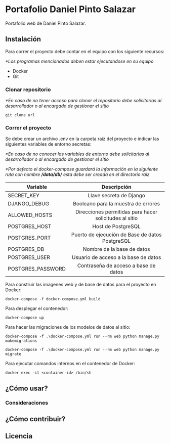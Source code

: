 # Portafolio Daniel Pinto Salazar

Portafolio web de Daniel Pinto Salazar.

## Instalación

Para correr el proyecto debe contar en el equipo con los siguiente recursos:

_*Los programas mencionados deben estar ejecutandose en su equipo_

* Docker
* Git


### Clonar repositorio

_*En caso de no tener acceso para clonar el repositorio debe solicitarlas al desarrollador o al encargado de gestionar el sitio_

`git clone url`

### Correr el proyecto

Se debe crear un archivo .env en la carpeta raiz del proyecto e indicar las siguientes variables de entorno secretas:

_*En caso de no conocer las variables de entorno debe solicitarlas al desarrollador o al encargado de gestionar el sitio_

_*Por defecto el docker-compose guardará la información en la siguiente ruta con nombre **/data/db/** esta debe ser creada en el directorio raiz_


| Variable                 | Descripción                                                         |
| --------------------     |:----------------------------------------------------------:         |
| SECRET_KEY               | Llave secreta de Django                                             |
| DJANGO_DEBUG             | Booleano para la muestra de errores                                 |
| ALLOWED_HOSTS            | Direcciones permitidas para hacer solicitudes al sitio              |
| POSTGRES_HOST            | Host de PostgreSQL                                                  |
| POSTGRES_PORT            | Puerto de ejecución de Base de datos PostgreSQL                     |
| POSTGRES_DB              | Nombre de la base de datos                                          |
| POSTGRES_USER            | Usuario de acceso a la base de datos                                |
| POSTGRES_PASSWORD        | Contraseña de acceso a base de datos                                |

Para construir las imagenes web y de base de datos para el proyecto en Docker:

`docker-compose -f docker-compose.yml build`

Para desplegar el contenedor:

`docker-compose up`

Para hacer las migraciones de los modelos de datos al sitio:

`docker-compose -f .\docker-compose.yml run --rm web python manage.py makemigrations`

`docker-compose -f .\docker-compose.yml run --rm web python manage.py migrate`

Para ejecutar comandos internos en el contenedor de Docker:

`docker exec -it <container-id> /bin/sh`

## ¿Cómo usar?

### Consideraciones

## ¿Cómo contribuir?
## Licencia